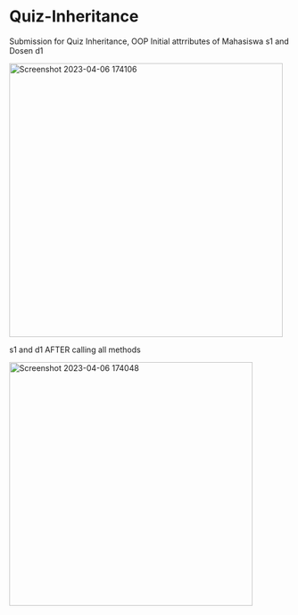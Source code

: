 # Quiz-Inheritance
Submission for Quiz Inheritance, OOP
Initial attrributes of Mahasiswa s1 and Dosen d1

<img width="490" alt="Screenshot 2023-04-06 174106" src="https://user-images.githubusercontent.com/127776732/230358652-c517a54a-b5da-451a-b849-5c288d98d81f.png">

s1 and d1 AFTER calling all methods

<img width="436" alt="Screenshot 2023-04-06 174048" src="https://user-images.githubusercontent.com/127776732/230358802-d678c964-5c96-450d-8435-d72c7d40f937.png">
